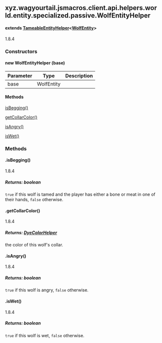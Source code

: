 

xyz.wagyourtail.jsmacros.client.api.helpers.world.entity.specialized.passive.WolfEntityHelper
---------------------------------------------------------------------------------------------

#### extends [TameableEntityHelper](1.9.2/xyz/wagyourtail/jsmacros/client/api/helpers/world/entity/specialized/passive/TameableEntityHelper.html)<[WolfEntity](https://wagyourtail.xyz/Projects/MinecraftMappingViewer/App?mapping=INTERMEDIARY,YARN&version=1.20.5&search=net/minecraft/entity/passive/WolfEntity)>

1.8.4

### Constructors

#### new WolfEntityHelper (base)

| Parameter | Type | Description |
|---|---|---|
| base | WolfEntity |  |



#### Methods

[isBegging()](#isBegging-)


[getCollarColor()](#getCollarColor-)


[isAngry()](#isAngry-)


[isWet()](#isWet-)



### Methods

#### .isBegging()

1.8.4


##### Returns: boolean

`true` if this wolf is tamed and the player has either a bone or meat in one of
their hands, `false` otherwise.



#### .getCollarColor()

1.8.4


##### Returns: [DyeColorHelper](1.9.2/xyz/wagyourtail/jsmacros/client/api/helpers/DyeColorHelper.html)

the color of this wolf's collar.



#### .isAngry()

1.8.4


##### Returns: boolean

`true` if this wolf is angry, `false` otherwise.



#### .isWet()

1.8.4


##### Returns: boolean

`true` if this wolf is wet, `false` otherwise.




